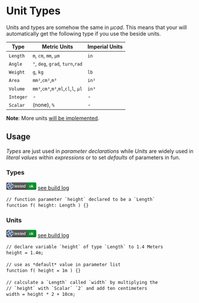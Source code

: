 # Unit Types

Units and types are somehow the same in *µcad*.
This means that your will automatically get the following type if you use the beside units.

| Type      | Metric Units                         | Imperial Units |
| --------- | ------------------------------------ | -------------- |
| `Length`  | `m`, `cm`, `mm`, `µm`                | `in`           |
| `Angle`   | `°`, `deg`, `grad`, `turn`,`rad`     |                |
| `Weight`  | `g`, `kg`                            | `lb`           |
| `Area`    | `mm²`,`cm²`,`m³`                     | `in²`          |
| `Volume`  | `mm³`,`cm³`,`m³`,`ml`,`cl`,`l`, `µl` | `in³`          |
| `Integer` | -                                    | -              |
| `Scalar`  | (none), `%`                          | -              |

**Note**: More units [will be implemented](https://github.com/Rustfahrtagentur/microcad/issues/76).

## Usage

*Types* are just used in *parameter declarations* while *Units* are widely used in *literal values* within *expressions* or to set *defaults* of parameters in fun.

### Types

![test](.test/README_types.png)
[see build log](.test/README_types.log)

```µcad,README_types
// function parameter `height` declared to be a `Length`
function f( height: Length ) {}
```

### Units

![test](.test/README_number_literals.png)
[see build log](.test/README_number_literals.log)

```µcad,README_number_literals
// declare variable `height` of type `Length` to 1.4 Meters
height = 1.4m;

// use as *default* value in parameter list
function f( height = 1m ) {}

// calculate a `Length` called `width` by multiplying the
// `height` with `Scalar` `2` and add ten centimeters
width = height * 2 + 10cm;
```
